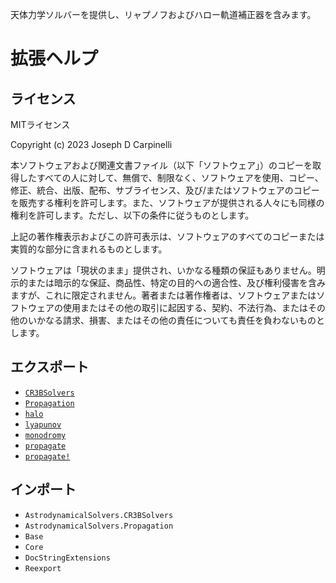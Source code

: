 天体力学ソルバーを提供し、リャプノフおよびハロー軌道補正器を含みます。

# 拡張ヘルプ

## ライセンス

MITライセンス

Copyright (c) 2023 Joseph D Carpinelli

本ソフトウェアおよび関連文書ファイル（以下「ソフトウェア」）のコピーを取得したすべての人に対して、無償で、制限なく、ソフトウェアを使用、コピー、修正、統合、出版、配布、サブライセンス、及び/またはソフトウェアのコピーを販売する権利を許可します。また、ソフトウェアが提供される人々にも同様の権利を許可します。ただし、以下の条件に従うものとします。

上記の著作権表示およびこの許可表示は、ソフトウェアのすべてのコピーまたは実質的な部分に含まれるものとします。

ソフトウェアは「現状のまま」提供され、いかなる種類の保証もありません。明示的または暗示的な保証、商品性、特定の目的への適合性、及び権利侵害を含みますが、これに限定されません。著者または著作権者は、ソフトウェアまたはソフトウェアの使用またはその他の取引に起因する、契約、不法行為、またはその他のいかなる請求、損害、またはその他の責任についても責任を負わないものとします。

## エクスポート

  * [`CR3BSolvers`](@ref)
  * [`Propagation`](@ref)
  * [`halo`](@ref)
  * [`lyapunov`](@ref)
  * [`monodromy`](@ref)
  * [`propagate`](@ref)
  * [`propagate!`](@ref)

## インポート

  * `AstrodynamicalSolvers.CR3BSolvers`
  * `AstrodynamicalSolvers.Propagation`
  * `Base`
  * `Core`
  * `DocStringExtensions`
  * `Reexport`

